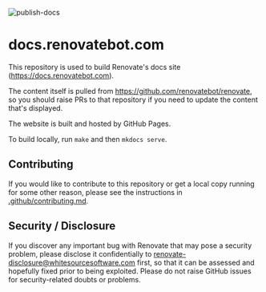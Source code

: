 ![publish-docs](https://github.com/renovatebot/renovatebot.github.io/workflows/publish-docs/badge.svg?branch=build)

# docs.renovatebot.com

This repository is used to build Renovate's docs site (https://docs.renovatebot.com).

The content itself is pulled from https://github.com/renovatebot/renovate, so you should raise PRs to that repository if you need to update the content that's displayed.

The website is built and hosted by GitHub Pages.

To build locally, run `make` and then `mkdocs serve`.

## Contributing

If you would like to contribute to this repository or get a local copy running for some other reason, please see the instructions in [.github/contributing.md](.github/contributing.md).

## Security / Disclosure

If you discover any important bug with Renovate that may pose a security problem, please disclose it confidentially to renovate-disclosure@whitesourcesoftware.com first, so that it can be assessed and hopefully fixed prior to being exploited.
Please do not raise GitHub issues for security-related doubts or problems.
